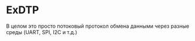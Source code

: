 # ExDTP
В целом это просто потоковый протокол обмена данными через разные среды (UART, SPI, I2C и т.д.)
